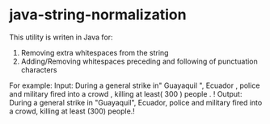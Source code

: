 # java-string-normalization

This utility is writen in Java for:
1. Removing extra whitespaces from the string
2. Adding/Removing whitespaces preceding and following of punctuation characters

For example:
Input: During a general    strike  in" Guayaquil ", Ecuador   , police and military fired into a crowd , killing at least( 300 ) people . !
Output: During a general strike in "Guayaquil", Ecuador, police and military fired into a crowd, killing at least (300) people.!
